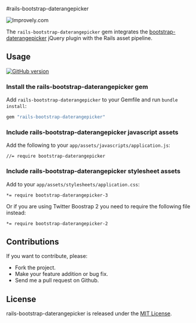 #rails-bootstrap-daterangepicker

![Improvely.com](http://i.imgur.com/LbAMf3D.png)

The `rails-bootstrap-daterangepicker` gem integrates the [bootstrap-daterangepicker](https://github.com/dangrossman/bootstrap-daterangepicker) jQuery plugin with the Rails asset pipeline.


## Usage

[![GitHub version](https://badge.fury.io/gh/chilian%2Frails-bootstrap-daterangepicker.png)](http://badge.fury.io/gh/chilian%2Frails-bootstrap-daterangepicker)

### Install the rails-bootstrap-daterangepicker gem

Add `rails-bootstrap-daterangepicker` to your Gemfile and run `bundle install`:

```ruby
gem "rails-bootstrap-daterangepicker"
```

### Include rails-bootstrap-daterangepicker javascript assets

Add the following to your `app/assets/javascripts/application.js`:

```
//= require bootstrap-daterangepicker
```

### Include rails-bootstrap-daterangepicker stylesheet assets

Add to your `app/assets/stylesheets/application.css`:

```
*= require bootstrap-daterangepicker-3
```

Or if you are using Twitter Boostrap 2 you need to require the following file instead:

```
*= require bootstrap-daterangepicker-2
```

## Contributions

If you want to contribute, please:

  * Fork the project.
  * Make your feature addition or bug fix.
  * Send me a pull request on Github.

## License

rails-bootstrap-daterangepicker is released under the [MIT License](http://www.opensource.org/licenses/MIT).
